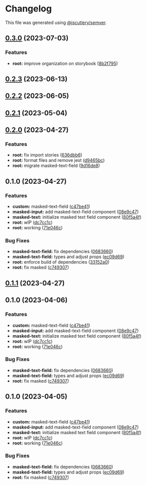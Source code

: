 # Changelog

This file was generated using [@jscutlery/semver](https://github.com/jscutlery/semver).

## [0.3.0](https://github.com/Novatics/novatics-ui/compare/masked-text-field-0.2.3...masked-text-field-0.3.0) (2023-07-03)


### Features

* **root:** improve organization on storybook ([8b2f795](https://github.com/Novatics/novatics-ui/commit/8b2f795811ab8304bb7d6ce2f56311949b3561d1))

## [0.2.3](https://github.com/Novatics/novatics-ui/compare/masked-text-field-0.2.2...masked-text-field-0.2.3) (2023-06-13)

## [0.2.2](https://github.com/Novatics/novatics-ui/compare/masked-text-field-0.2.1...masked-text-field-0.2.2) (2023-06-05)

## [0.2.1](https://github.com/Novatics/novatics-ui/compare/masked-text-field-0.2.0...masked-text-field-0.2.1) (2023-05-04)

## [0.2.0](https://github.com/Novatics/novatics-ui/compare/masked-text-field-0.1.0...masked-text-field-0.2.0) (2023-04-27)


### Features

* **root:** fix import stories ([636dbb6](https://github.com/Novatics/novatics-ui/commit/636dbb6413892ac79bd5869afe247a0c28dd7db1))
* **root:** format files and remove jest ([d9465bc](https://github.com/Novatics/novatics-ui/commit/d9465bc1205be35fa970b607b6cb1d05aca4f756))
* **root:** migrate masked-text-field ([9d16de8](https://github.com/Novatics/novatics-ui/commit/9d16de87f2eecd1e332f1282a79210ad4fb22c24))

## 0.1.0 (2023-04-27)


### Features

* **custom:** masked-text-field ([c47be41](https://github.com/Novatics/novatics-ui/commit/c47be41d436168dbfa7b4aaa7858b8221ab6e0bc))
* **masked-input:** add masked-text-field component ([08e9c47](https://github.com/Novatics/novatics-ui/commit/08e9c476791c2a688463d7ccec3ee9ccba97ceab))
* **masked-text:** initialize masked text field component ([80f5a4f](https://github.com/Novatics/novatics-ui/commit/80f5a4f175381e0ac5ddd807438974202d058d86))
* **root:** wIP ([dc7cc1c](https://github.com/Novatics/novatics-ui/commit/dc7cc1cf3fa7ea3408555b31babb8b5a0bf7c39a))
* **root:** working ([71e046c](https://github.com/Novatics/novatics-ui/commit/71e046c16bbce2831e22ade19e22657cba7be3d5))


### Bug Fixes

* **masked-text-field:** fix dependencies ([0683660](https://github.com/Novatics/novatics-ui/commit/068366054068fa16f1fb220a68fddf15e18d5125))
* **masked-text-field:** types and adjust props ([ec09d69](https://github.com/Novatics/novatics-ui/commit/ec09d69808b829d81125d246a62d4ce70e44df9e))
* **root:** enforce build of dependencies ([33152a0](https://github.com/Novatics/novatics-ui/commit/33152a0c7f2215c777013c594818dd537edd5a7c))
* **root:** fix masked ([c749307](https://github.com/Novatics/novatics-ui/commit/c7493079c1a2797bb1c7cef87030219a2bf310ae))

## [0.1.1](https://github.com/Novatics/novatics-ui/compare/masked-text-field-0.1.0...masked-text-field-0.1.1) (2023-04-27)

## 0.1.0 (2023-04-06)


### Features

* **custom:** masked-text-field ([c47be41](https://github.com/Novatics/novatics-ui/commit/c47be41d436168dbfa7b4aaa7858b8221ab6e0bc))
* **masked-input:** add masked-text-field component ([08e9c47](https://github.com/Novatics/novatics-ui/commit/08e9c476791c2a688463d7ccec3ee9ccba97ceab))
* **masked-text:** initialize masked text field component ([80f5a4f](https://github.com/Novatics/novatics-ui/commit/80f5a4f175381e0ac5ddd807438974202d058d86))
* **root:** wIP ([dc7cc1c](https://github.com/Novatics/novatics-ui/commit/dc7cc1cf3fa7ea3408555b31babb8b5a0bf7c39a))
* **root:** working ([71e046c](https://github.com/Novatics/novatics-ui/commit/71e046c16bbce2831e22ade19e22657cba7be3d5))


### Bug Fixes

* **masked-text-field:** fix dependencies ([0683660](https://github.com/Novatics/novatics-ui/commit/068366054068fa16f1fb220a68fddf15e18d5125))
* **masked-text-field:** types and adjust props ([ec09d69](https://github.com/Novatics/novatics-ui/commit/ec09d69808b829d81125d246a62d4ce70e44df9e))
* **root:** fix masked ([c749307](https://github.com/Novatics/novatics-ui/commit/c7493079c1a2797bb1c7cef87030219a2bf310ae))

## 0.1.0 (2023-04-05)


### Features

* **custom:** masked-text-field ([c47be41](https://github.com/Novatics/novatics-ui/commit/c47be41d436168dbfa7b4aaa7858b8221ab6e0bc))
* **masked-input:** add masked-text-field component ([08e9c47](https://github.com/Novatics/novatics-ui/commit/08e9c476791c2a688463d7ccec3ee9ccba97ceab))
* **masked-text:** initialize masked text field component ([80f5a4f](https://github.com/Novatics/novatics-ui/commit/80f5a4f175381e0ac5ddd807438974202d058d86))
* **root:** wIP ([dc7cc1c](https://github.com/Novatics/novatics-ui/commit/dc7cc1cf3fa7ea3408555b31babb8b5a0bf7c39a))
* **root:** working ([71e046c](https://github.com/Novatics/novatics-ui/commit/71e046c16bbce2831e22ade19e22657cba7be3d5))


### Bug Fixes

* **masked-text-field:** fix dependencies ([0683660](https://github.com/Novatics/novatics-ui/commit/068366054068fa16f1fb220a68fddf15e18d5125))
* **masked-text-field:** types and adjust props ([ec09d69](https://github.com/Novatics/novatics-ui/commit/ec09d69808b829d81125d246a62d4ce70e44df9e))
* **root:** fix masked ([c749307](https://github.com/Novatics/novatics-ui/commit/c7493079c1a2797bb1c7cef87030219a2bf310ae))

